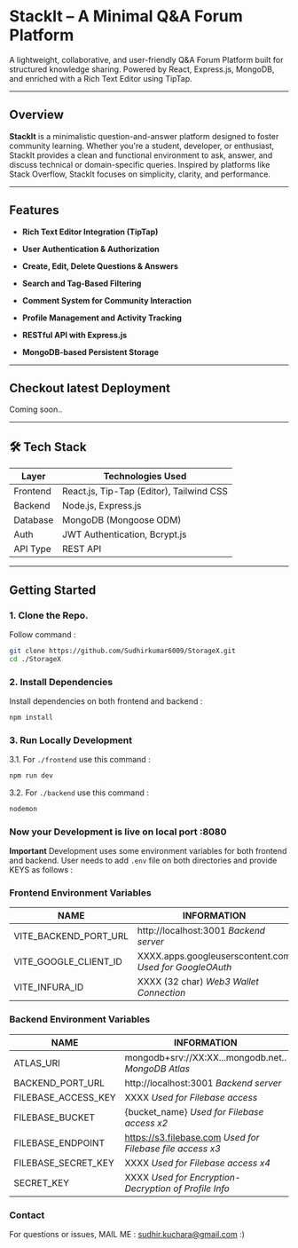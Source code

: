 # StackIt – A Minimal Q&A Forum Platform

A lightweight, collaborative, and user-friendly Q&A Forum Platform built for structured knowledge sharing. Powered by React, Express.js, MongoDB, and enriched with a Rich Text Editor using TipTap.

---
## Overview
**StackIt** is a minimalistic question-and-answer platform designed to foster community learning. Whether you're a student, developer, or enthusiast, StackIt provides a clean and functional environment to ask, answer, and discuss technical or domain-specific queries. Inspired by platforms like Stack Overflow, StackIt focuses on simplicity, clarity, and performance.

---
## Features
-  **Rich Text Editor Integration (TipTap)**

-  **User Authentication & Authorization**

-  **Create, Edit, Delete Questions & Answers**

-  **Search and Tag-Based Filtering**

-  **Comment System for Community Interaction**

-  **Profile Management and Activity Tracking**

-  **RESTful API with Express.js**

-  **MongoDB-based Persistent Storage**

---

## Checkout latest Deployment

Coming soon..

---

## 🛠 Tech Stack

| Layer         | Technologies Used                    |
|---------------|---------------------------------------|
| Frontend      | React.js, Tip-Tap (Editor), Tailwind CSS    |
| Backend       | Node.js, Express.js     |
| Database       | MongoDB (Mongoose ODM)     |
| Auth       | JWT Authentication, Bcrypt.js               |
| API Type| REST API               |

---

## Getting Started
### 1. Clone the Repo.
Follow command :
```bash
git clone https://github.com/Sudhirkumar6009/StorageX.git
cd ./StorageX
```
### 2. Install Dependencies
Install dependencies on both frontend and backend : 
```bash
npm install
```
### 3. Run Locally Development
3.1. For `./frontend` use this command : 
```bash
npm run dev
```
3.2. For `./backend` use this command : 
```bash
nodemon
```
### Now your Development is live on local port :8080

**Important** Development uses some environment variables for both frontend and backend. User needs to add `.env` file on both directories and provide KEYS as follows : 

### Frontend Environment Variables
|NAME|INFORMATION|
|----|-----------|
|VITE_BACKEND_PORT_URL|http://localhost:3001 *Backend server*|
|VITE_GOOGLE_CLIENT_ID|XXXX.apps.googleuserscontent.com *Used for GoogleOAuth*|
|VITE_INFURA_ID| XXXX (32 char) *Web3 Wallet Connection*|

### Backend Environment Variables
|NAME|INFORMATION|
|----|-----------|
|ATLAS_URI|mongodb+srv://XX:XX...mongodb.net.. *MongoDB Atlas*|
|BACKEND_PORT_URL|http://localhost:3001 *Backend server*|
|FILEBASE_ACCESS_KEY| XXXX *Used for Filebase access*|
|FILEBASE_BUCKET| {bucket_name} *Used for Filebase access x2*|
|FILEBASE_ENDPOINT| https://s3.filebase.com *Used for Filebase file access x3*|
|FILEBASE_SECRET_KEY| XXXX *Used for Filebase access x4*|
|SECRET_KEY| XXXX *Used for Encryption-Decryption of Profile Info*|

### Contact
For questions or issues,
MAIL ME : sudhir.kuchara@gmail.com :)

